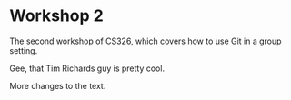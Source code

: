 # Workshop 2

The second workshop of CS326, which covers how to use Git in a group setting.

Gee, that Tim Richards guy is pretty cool.

More changes to the text.
